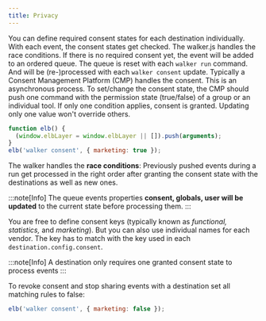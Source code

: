 ```yaml
---
title: Privacy
---
```


You can define required consent states for each destination individually. With
each event, the consent states get checked. The walker.js handles the race
conditions. If there is no required consent yet, the event will be added to an
ordered queue. The queue is reset with each `walker run` command. And will be
(re-)processed with each `walker consent` update. Typically a Consent Management
Platform (CMP) handles the consent. This is an asynchronous process. To
set/change the consent state, the CMP should push one command with the
permission state (true/false) of a group or an individual tool. If only one
condition applies, consent is granted. Updating only one value won't override
others.

```js
function elb() {
  (window.elbLayer = window.elbLayer || []).push(arguments);
}
elb('walker consent', { marketing: true });
```

The walker handles the **race conditions**: Previously pushed events during a
run get processed in the right order after granting the consent state with the
destinations as well as new ones.

:::note[Info] The queue events properties **consent, globals, user will be
updated** to the current state before processing them. :::

You are free to define consent keys (typically known as _functional,
statistics,_ and _marketing_). But you can also use individual names for each
vendor. The key has to match with the key used in each
`destination.config.consent`.

:::note[Info] A destination only requires one granted consent state to process
events :::

To revoke consent and stop sharing events with a destination set all matching
rules to false:

```js
elb('walker consent', { marketing: false });
```
